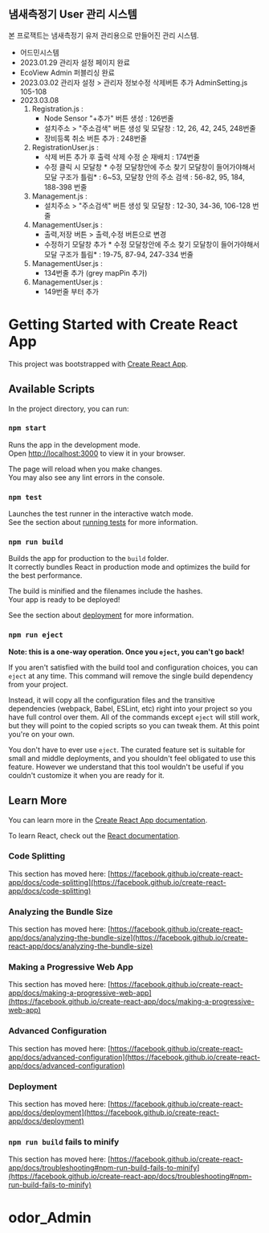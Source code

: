 ## 냄새측정기 User 관리 시스템
본 프로잭트는  냄새측정기 유저 관리용으로 만들어진 관리 시스템.
-  어드민시스템
-  2023.01.29 관리자 설정 페이지 완료
-  EcoView Admin 퍼블리싱 완료
-  2023.03.02 관리자 설정 > 관리자 정보수정 삭제버튼 추가 AdminSetting.js 105-108
-  2023.03.08
    1. Registration.js :
        - Node Sensor "+추가" 버튼 생성 : 126번줄
        - 설치주소 > "주소검색" 버튼 생성 및 모달창 : 12, 26, 42, 245, 248번줄
        - 장비등록 취소 버튼 추가 : 248번줄 
    2. RegistrationUser.js :
        - 삭제 버튼 추가 후 출력 삭제 수정 순 재배치 : 174번줄
        - 수정 클릭 시 모달창 * 수정 모달창안에 주소 찾기 모달창이 들어가야해서 모달 구조가 틀림* : 6~53, 모달창 안의 주소 검색 : 56-82, 95, 184, 188-398 번줄
    3. Management.js :
        - 설치주소 > "주소검색" 버튼 생성 및 모달창 : 12-30, 34-36, 106-128 번줄
    4. ManagementUser.js :
        - 출력,저장 버튼 > 출력,수정 버튼으로 변경
        - 수정하기 모달창 추가 * 수정 모달창안에 주소 찾기 모달창이 들어가야해서 모달 구조가 틀림* : 19-75, 87-94, 247-334 번줄
    5. ManagementUser.js :
        - 134번줄 추가 (grey mapPin 추가) 
    6. ManagementUser.js :
        - 149번줄 부터 추가


# Getting Started with Create React App

This project was bootstrapped with [Create React App](https://github.com/facebook/create-react-app).

## Available Scripts

In the project directory, you can run:

### `npm start`

Runs the app in the development mode.\
Open [http://localhost:3000](http://localhost:3000) to view it in your browser.

The page will reload when you make changes.\
You may also see any lint errors in the console.

### `npm test`

Launches the test runner in the interactive watch mode.\
See the section about [running tests](https://facebook.github.io/create-react-app/docs/running-tests) for more information.

### `npm run build`

Builds the app for production to the `build` folder.\
It correctly bundles React in production mode and optimizes the build for the best performance.

The build is minified and the filenames include the hashes.\
Your app is ready to be deployed!

See the section about [deployment](https://facebook.github.io/create-react-app/docs/deployment) for more information.

### `npm run eject`

**Note: this is a one-way operation. Once you `eject`, you can't go back!**

If you aren't satisfied with the build tool and configuration choices, you can `eject` at any time. This command will remove the single build dependency from your project.

Instead, it will copy all the configuration files and the transitive dependencies (webpack, Babel, ESLint, etc) right into your project so you have full control over them. All of the commands except `eject` will still work, but they will point to the copied scripts so you can tweak them. At this point you're on your own.

You don't have to ever use `eject`. The curated feature set is suitable for small and middle deployments, and you shouldn't feel obligated to use this feature. However we understand that this tool wouldn't be useful if you couldn't customize it when you are ready for it.

## Learn More

You can learn more in the [Create React App documentation](https://facebook.github.io/create-react-app/docs/getting-started).

To learn React, check out the [React documentation](https://reactjs.org/).

### Code Splitting

This section has moved here: [https://facebook.github.io/create-react-app/docs/code-splitting](https://facebook.github.io/create-react-app/docs/code-splitting)

### Analyzing the Bundle Size

This section has moved here: [https://facebook.github.io/create-react-app/docs/analyzing-the-bundle-size](https://facebook.github.io/create-react-app/docs/analyzing-the-bundle-size)

### Making a Progressive Web App

This section has moved here: [https://facebook.github.io/create-react-app/docs/making-a-progressive-web-app](https://facebook.github.io/create-react-app/docs/making-a-progressive-web-app)

### Advanced Configuration

This section has moved here: [https://facebook.github.io/create-react-app/docs/advanced-configuration](https://facebook.github.io/create-react-app/docs/advanced-configuration)

### Deployment

This section has moved here: [https://facebook.github.io/create-react-app/docs/deployment](https://facebook.github.io/create-react-app/docs/deployment)

### `npm run build` fails to minify

This section has moved here: [https://facebook.github.io/create-react-app/docs/troubleshooting#npm-run-build-fails-to-minify](https://facebook.github.io/create-react-app/docs/troubleshooting#npm-run-build-fails-to-minify)
# odor_Admin
